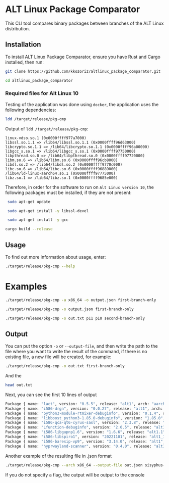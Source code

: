 # ALT Linux Package Comparator

This CLI tool compares binary packages between branches of the ALT Linux distribution.

## Installation

To install ALT Linux Package Comparator, ensure you have Rust and Cargo installed, then run:

```bash
git clone https://github.com/kkozoriz/altlinux_package_comparator.git
```

```bash
cd altlinux_package_comparator
```

### Required files for Alt Linux 10

Testing of the application was done using `docker`, the application uses the following dependencies:
```bash
ldd /target/release/pkg-cmp
```

Output of `ldd /target/release/pkg-cmp`:
```
linux-vdso.so.1 (0x0000ffff977a7000)
libssl.so.1.1 => /lib64/libssl.so.1.1 (0x0000ffff96d63000)
libcrypto.so.1.1 => /lib64/libcrypto.so.1.1 (0x0000ffff96a00000)
libgcc_s.so.1 => /lib64/libgcc_s.so.1 (0x0000ffff97750000)
libpthread.so.0 => /lib64/libpthread.so.0 (0x0000ffff97720000)
libm.so.6 => /lib64/libm.so.6 (0x0000ffff96cb8000)
libdl.so.2 => /lib64/libdl.so.2 (0x0000ffff9770c000)
libc.so.6 => /lib64/libc.so.6 (0x0000ffff96889000)
/lib64/ld-linux-aarch64.so.1 (0x0000ffff97775000)
libz.so.1 => /lib64/libz.so.1 (0x0000ffff9685e000)
```

Therefore, in order for the software to run on `Alt Linux version 10`, the following packages must be installed, if they are not present:
```bash
 sudo apt-get update
```

```bash
 sudo apt-get install -y libssl-devel
```

```bash
 sudo apt-get install -y gcc
```

```bash
cargo build --release
```

## Usage

To find out more information about usage, enter:
```bash
./target/release/pkg-cmp --help
```

# Examples

```bash
./target/release/pkg-cmp -a x86_64 -o output.json first-branch-only
```

```bash
./target/release/pkg-cmp -o output.json first-branch-only
```

```bash
./target/release/pkg-cmp -o out.txt p11 p10 second-branch-only
```

## Output

You can put the option `-o` or `--output-file`, and then write the path to the file where you want to write the result of the command, if there is no existing file, a new file will be created, for example:
```bash
./target/release/pkg-cmp -o out.txt first-branch-only
```

And the

```bash
head out.txt
```

Next, you can see the first 10 lines of output

```bash
Package { name: "lact", version: "0.5.5", release: "alt1", arch: "aarch64" }
Package { name: "i586-drgn", version: "0.0.27", release: "alt1", arch: "x86_64-i586" }
Package { name: "python3-module-rtmixer-debuginfo", version: "0.1.4", release: "alt1", arch: "aarch64" }
Package { name: "libboost_python3-1.85.0-debuginfo", version: "1.85.0", release: "alt3", arch: "aarch64" }
Package { name: "i586-qca-qt6-cyrus-sasl", version: "2.3.8", release: "alt1", arch: "x86_64-i586" }
Package { name: "Lfunction-debuginfo", version: "2.0.5", release: "alt1", arch: "aarch64" }
Package { name: "i586-libgupnp1.6", version: "1.6.6", release: "alt1.1", arch: "x86_64-i586" }
Package { name: "i586-libspiro1", version: "20221101", release: "alt1_1", arch: "x86_64-i586" }
Package { name: "i586-baresip-vp9", version: "3.14.0", release: "alt1", arch: "x86_64-i586" }
Package { name: "hyprwayland-scanner", version: "0.4.0", release: "alt1", arch: "aarch64" }
```

Another example of the resulting file in .json format
```bash
./target/release/pkg-cmp --arch x86_64 --output-file out.json sisyphus-newer
```
If you do not specify a flag, the output will be output to the console
